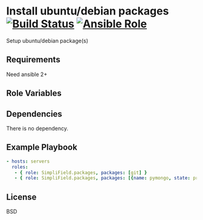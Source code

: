 Install ubuntu/debian packages [![Build Status](https://travis-ci.org/SimpliField/ansible-packages.svg?branch=master)](https://travis-ci.org/SimpliField/ansible-packages) [![Ansible Role](https://img.shields.io/ansible/role/9904.svg?maxAge=2592000)](https://galaxy.ansible.com/SimpliField/packages/)
=========

Setup ubuntu/debian package(s)

Requirements
------------

Need ansible 2+

Role Variables
--------------



Dependencies
------------

There is no dependency.

Example Playbook
----------------

```yaml
- hosts: servers
  roles:
   - { role: SimpliField.packages, packages: [git] }
   - { role: SimpliField.packages, packages: [{name: pymongo, state: present, update: true}] }
```

License
-------

BSD
